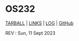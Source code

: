 # OS232

[TARBALL](https://os.vlsm.org/Log/zuhdynadhif.tar.bz2.txt) | [LINKS](LINKS/) | [LOG](https://zuhdynadhif.github.io/os232/TXT/mylog.txt) | [GitHub](https://github.com/zuhdynadhif/os232/)

REV : Sun, 11 Sept 2023
